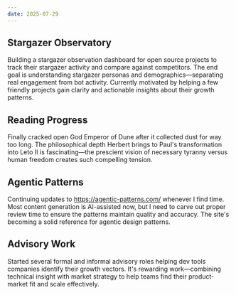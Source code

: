 ```yaml
---
date: 2025-07-29
---
```


## Stargazer Observatory

Building a stargazer observation dashboard for open source projects to track their stargazer activity and compare against competitors. The end goal is understanding stargazer personas and demographics—separating real engagement from bot activity. Currently motivated by helping a few friendly projects gain clarity and actionable insights about their growth patterns.

## Reading Progress

Finally cracked open God Emperor of Dune after it collected dust for way too long. The philosophical depth Herbert brings to Paul's transformation into Leto II is fascinating—the prescient vision of necessary tyranny versus human freedom creates such compelling tension.

## Agentic Patterns

Continuing updates to https://agentic-patterns.com/ whenever I find time. Most content generation is AI-assisted now, but I need to carve out proper review time to ensure the patterns maintain quality and accuracy. The site's becoming a solid reference for agentic design patterns.

## Advisory Work

Started several formal and informal advisory roles helping dev tools companies identify their growth vectors. It's rewarding work—combining technical insight with market strategy to help teams find their product-market fit and scale effectively.